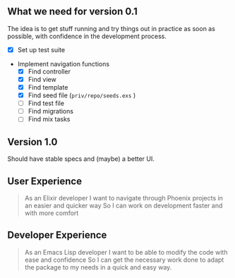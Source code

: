## What we need for version 0.1
The idea is to get stuff running and try things out in practice as soon as possible, with confidence in the development process.

- [X] Set up test suite
- Implement navigation functions
    - [X] Find controller
    - [X] Find view
    - [X] Find template
    - [X] Find seed file (`priv/repo/seeds.exs` )
    - [ ] Find test file
    - [ ] Find migrations
    - [ ] Find mix tasks

## Version 1.0
Should have stable specs and (maybe) a better UI.

## User Experience
> As an Elixir developer
> I want to navigate through Phoenix projects in an easier and quicker way
> So I can work on development faster and with more comfort

## Developer Experience
> As an Emacs Lisp developer
> I want to be able to modify the code with ease and confidence
> So I can get the necessary work done to adapt the package to my needs in a quick and easy way.
